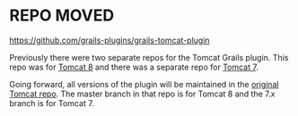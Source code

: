 REPO MOVED
==========

https://github.com/grails-plugins/grails-tomcat-plugin


Previously there were two separate repos for the Tomcat Grails plugin. This repo was for [Tomcat 8](http://grails.org/plugin/tomcat8) and there was a separate repo for [Tomcat 7](http://grails.org/plugin/tomcat). 


Going forward, all versions of the plugin will be maintained in the [original Tomcat repo](https://github.com/grails-plugins/grails-tomcat-plugin). The master branch in that repo is for Tomcat 8 and the 7.x branch is for Tomcat 7.
